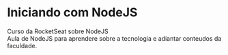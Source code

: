 # Iniciando com NodeJS
Curso da RocketSeat sobre NodeJS  
Aula de NodeJS para aprendere sobre a tecnologia e adiantar conteudos da faculdade.
